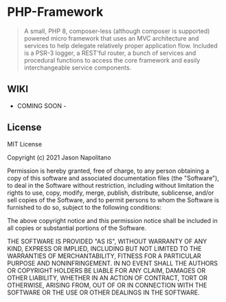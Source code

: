 # PHP-Framework
> A small, PHP 8, composer-less (although composer is supported) powered micro framework 
> that uses an MVC architecture and services to help delegate relatively proper application 
> flow. Included is a PSR-3 logger, a REST'ful router, a bunch of services and procedural 
> functions to access the core framework and easily interchangeable service components.

## WIKI
 - COMING SOON -

## License
MIT License

Copyright (c) 2021 Jason Napolitano

Permission is hereby granted, free of charge, to any person obtaining a copy
of this software and associated documentation files (the "Software"), to deal
in the Software without restriction, including without limitation the rights
to use, copy, modify, merge, publish, distribute, sublicense, and/or sell
copies of the Software, and to permit persons to whom the Software is
furnished to do so, subject to the following conditions:

The above copyright notice and this permission notice shall be included in all
copies or substantial portions of the Software.

THE SOFTWARE IS PROVIDED "AS IS", WITHOUT WARRANTY OF ANY KIND, EXPRESS OR
IMPLIED, INCLUDING BUT NOT LIMITED TO THE WARRANTIES OF MERCHANTABILITY,
FITNESS FOR A PARTICULAR PURPOSE AND NONINFRINGEMENT. IN NO EVENT SHALL THE
AUTHORS OR COPYRIGHT HOLDERS BE LIABLE FOR ANY CLAIM, DAMAGES OR OTHER
LIABILITY, WHETHER IN AN ACTION OF CONTRACT, TORT OR OTHERWISE, ARISING FROM,
OUT OF OR IN CONNECTION WITH THE SOFTWARE OR THE USE OR OTHER DEALINGS IN THE
SOFTWARE.

